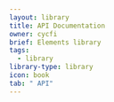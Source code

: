 ```yaml
---
layout: library
title: API Documentation
owner: cycfi
brief: Elements library
tags:
  - library
library-type: library
icon: book
tab: " API"
---
```

